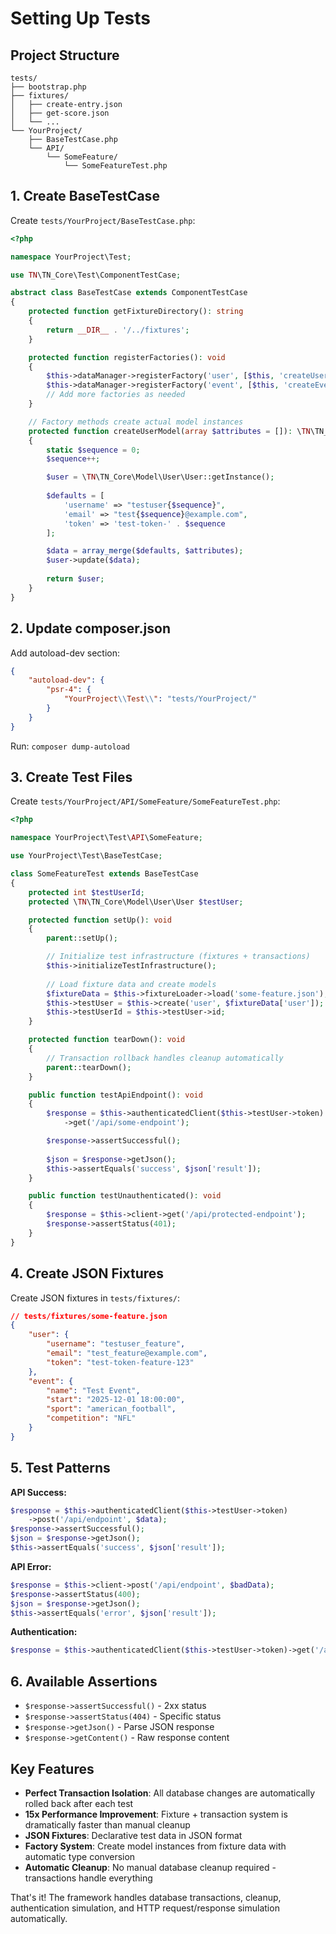 # Setting Up Tests

## Project Structure

```
tests/
├── bootstrap.php
├── fixtures/
│   ├── create-entry.json
│   ├── get-score.json
│   └── ...
└── YourProject/
    ├── BaseTestCase.php
    └── API/
        └── SomeFeature/
            └── SomeFeatureTest.php
```

## 1. Create BaseTestCase

Create `tests/YourProject/BaseTestCase.php`:

```php
<?php

namespace YourProject\Test;

use TN\TN_Core\Test\ComponentTestCase;

abstract class BaseTestCase extends ComponentTestCase
{
    protected function getFixtureDirectory(): string
    {
        return __DIR__ . '/../fixtures';
    }

    protected function registerFactories(): void
    {
        $this->dataManager->registerFactory('user', [$this, 'createUserModel']);
        $this->dataManager->registerFactory('event', [$this, 'createEventModel']);
        // Add more factories as needed
    }

    // Factory methods create actual model instances
    protected function createUserModel(array $attributes = []): \TN\TN_Core\Model\User\User
    {
        static $sequence = 0;
        $sequence++;

        $user = \TN\TN_Core\Model\User\User::getInstance();
        
        $defaults = [
            'username' => "testuser{$sequence}",
            'email' => "test{$sequence}@example.com",
            'token' => 'test-token-' . $sequence
        ];

        $data = array_merge($defaults, $attributes);
        $user->update($data);
        
        return $user;
    }
}
```

## 2. Update composer.json

Add autoload-dev section:

```json
{
    "autoload-dev": {
        "psr-4": {
            "YourProject\\Test\\": "tests/YourProject/"
        }
    }
}
```

Run: `composer dump-autoload`

## 3. Create Test Files

Create `tests/YourProject/API/SomeFeature/SomeFeatureTest.php`:

```php
<?php

namespace YourProject\Test\API\SomeFeature;

use YourProject\Test\BaseTestCase;

class SomeFeatureTest extends BaseTestCase
{
    protected int $testUserId;
    protected \TN\TN_Core\Model\User\User $testUser;

    protected function setUp(): void
    {
        parent::setUp();

        // Initialize test infrastructure (fixtures + transactions)
        $this->initializeTestInfrastructure();
        
        // Load fixture data and create models
        $fixtureData = $this->fixtureLoader->load('some-feature.json');
        $this->testUser = $this->create('user', $fixtureData['user']);
        $this->testUserId = $this->testUser->id;
    }

    protected function tearDown(): void
    {
        // Transaction rollback handles cleanup automatically
        parent::tearDown();
    }

    public function testApiEndpoint(): void
    {
        $response = $this->authenticatedClient($this->testUser->token)
            ->get('/api/some-endpoint');

        $response->assertSuccessful();
        
        $json = $response->getJson();
        $this->assertEquals('success', $json['result']);
    }

    public function testUnauthenticated(): void
    {
        $response = $this->client->get('/api/protected-endpoint');
        $response->assertStatus(401);
    }
}
```

## 4. Create JSON Fixtures

Create JSON fixtures in `tests/fixtures/`:

```json
// tests/fixtures/some-feature.json
{
    "user": {
        "username": "testuser_feature",
        "email": "test_feature@example.com",
        "token": "test-token-feature-123"
    },
    "event": {
        "name": "Test Event",
        "start": "2025-12-01 18:00:00",
        "sport": "american_football",
        "competition": "NFL"
    }
}
```

## 5. Test Patterns

**API Success:**
```php
$response = $this->authenticatedClient($this->testUser->token)
    ->post('/api/endpoint', $data);
$response->assertSuccessful();
$json = $response->getJson();
$this->assertEquals('success', $json['result']);
```

**API Error:**
```php
$response = $this->client->post('/api/endpoint', $badData);
$response->assertStatus(400);
$json = $response->getJson();
$this->assertEquals('error', $json['result']);
```

**Authentication:**
```php
$response = $this->authenticatedClient($this->testUser->token)->get('/api/endpoint');
```

## 6. Available Assertions

- `$response->assertSuccessful()` - 2xx status
- `$response->assertStatus(404)` - Specific status  
- `$response->getJson()` - Parse JSON response
- `$response->getContent()` - Raw response content

## Key Features

- **Perfect Transaction Isolation**: All database changes are automatically rolled back after each test
- **15x Performance Improvement**: Fixture + transaction system is dramatically faster than manual cleanup
- **JSON Fixtures**: Declarative test data in JSON format
- **Factory System**: Create model instances from fixture data with automatic type conversion
- **Automatic Cleanup**: No manual database cleanup required - transactions handle everything

That's it! The framework handles database transactions, cleanup, authentication simulation, and HTTP request/response simulation automatically.
